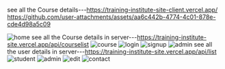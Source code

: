 see all the Course details---https://training-institute-site-client.vercel.app/
https://github.com/user-attachments/assets/aa6c442b-4774-4c01-878e-cde4d98a5c09

![home](https://github.com/user-attachments/assets/04aa7a32-098c-4300-b7da-34686bf58736)
see all the Course details in server---https://training-institute-site.vercel.app/api/courselist
![course](https://github.com/user-attachments/assets/2b7d30a4-6c7a-4025-a6de-4e9594a4f15d)
![login](https://github.com/user-attachments/assets/76794437-7794-426e-ab35-664cf13425f2)
![signup](https://github.com/user-attachments/assets/77b1e1fb-dcdd-4999-b2a2-e75aa646f2dc)
![admin](https://github.com/user-attachments/assets/1e3b33e5-c65b-4a57-88aa-cd65193c1ab8)
see all the user details in server---https://training-institute-site.vercel.app/api/list
![student](https://github.com/user-attachments/assets/61a471d0-ad48-44d6-9340-6c92f1588b58)
![admin](https://github.com/user-attachments/assets/5b64d212-8318-4d73-a227-cc6d0750bf27)
![edit](https://github.com/user-attachments/assets/aa70061f-a2b5-4acf-9dd5-1e1e1f221243)
![contact](https://github.com/user-attachments/assets/5f1aa5c2-f3c7-497c-84f1-ce065ba2ea8e)
